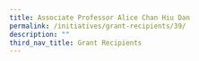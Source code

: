 ```yaml
---
title: Associate Professor Alice Chan Hiu Dan
permalink: /initiatives/grant-recipients/39/
description: ""
third_nav_title: Grant Recipients
---
```

